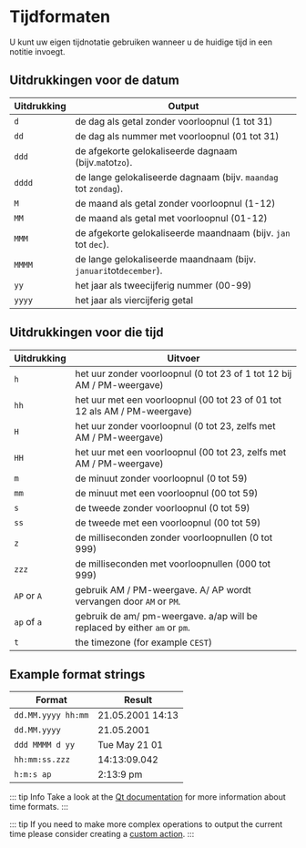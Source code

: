 # Tijdformaten

U kunt uw eigen tijdnotatie gebruiken wanneer u de huidige tijd in een notitie invoegt.

## Uitdrukkingen voor de datum

| Uitdrukking | Output                                                            |
| ----------- | ----------------------------------------------------------------- |
| `d`         | de dag als getal zonder voorloopnul (1 tot 31)                    |
| `dd`        | de dag als nummer met voorloopnul (01 tot 31)                     |
| `ddd`       | de afgekorte gelokaliseerde dagnaam (bijv.`ma`tot`zo`).           |
| `dddd`      | de lange gelokaliseerde dagnaam (bijv. `maandag` tot `zondag`).   |
| `M`         | de maand als getal zonder voorloopnul (1-12)                      |
| `MM`        | de maand als getal met voorloopnul (01-12)                        |
| `MMM`       | de afgekorte gelokaliseerde maandnaam (bijv. `jan` tot `dec`).    |
| `MMMM`      | de lange gelokaliseerde maandnaam (bijv. `januari`tot`december`). |
| `yy`        | het jaar als tweecijferig nummer (00-99)                          |
| `yyyy`      | het jaar als viercijferig getal                                   |

## Uitdrukkingen voor die tijd

| Uitdrukking | Uitvoer                                                                   |
| ----------- | ------------------------------------------------------------------------- |
| `h`         | het uur zonder voorloopnul (0 tot 23 of 1 tot 12 bij AM / PM-weergave)    |
| `hh`        | het uur met een voorloopnul (00 tot 23 of 01 tot 12 als AM / PM-weergave) |
| `H`         | het uur zonder voorloopnul (0 tot 23, zelfs met AM / PM-weergave)         |
| `HH`        | het uur met een voorloopnul (00 tot 23, zelfs met AM / PM-weergave)       |
| `m`         | de minuut zonder voorloopnul (0 tot 59)                                   |
| `mm`        | de minuut met een voorloopnul (00 tot 59)                                 |
| `s`         | de tweede zonder voorloopnul (0 tot 59)                                   |
| `ss`        | de tweede met een voorloopnul (00 tot 59)                                 |
| `z`         | de milliseconden zonder voorloopnullen (0 tot 999)                        |
| `zzz`       | de milliseconden met voorloopnullen (000 tot 999)                         |
| `AP` or `A` | gebruik AM / PM-weergave. A/ AP wordt vervangen door `AM` or `PM`.        |
| `ap` of `a` | gebruik de am/ pm-weergave. a/ap will be replaced by either `am` or `pm`. |
| `t`         | the timezone (for example `CEST`)                                         |

## Example format strings

| Format             | Result           |
| ------------------ | ---------------- |
| `dd.MM.yyyy hh:mm` | 21.05.2001 14:13 |
| `dd.MM.yyyy`       | 21.05.2001       |
| `ddd MMMM d yy`    | Tue May 21 01    |
| `hh:mm:ss.zzz`     | 14:13:09.042     |
| `h:m:s ap`         | 2:13:9 pm        |

::: tip Info
Take a look at the [Qt documentation](http://doc.qt.io/qt-5/qdatetime.html#toString) for more information about time formats.
:::

::: tip
If you need to make more complex operations to output the current time please consider creating a [custom action](../scripting/methods-and-objects.md#registering-a-custom-action).
:::